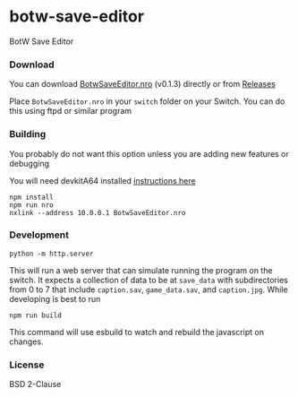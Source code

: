 # botw-save-editor
BotW Save Editor

### Download

You can download [BotwSaveEditor.nro](https://github.com/savage13/botw-save-editor/releases/download/v0.1.3/BotwSaveEditor.nro) (v0.1.3) directly or from [Releases](https://github.com/savage13/botw-save-editor/releases)

Place `BotwSaveEditor.nro` in your `switch` folder on your Switch.
You can do this using ftpd or similar program

### Building

You probably do not want this option unless you are adding new features or debugging

You will need devkitA64 installed [instructions here](https://devkitpro.org/wiki/Getting_Started)

    npm install
    npm run nro
    nxlink --address 10.0.0.1 BotwSaveEditor.nro

### Development

    python -m http.server

This will run a web server that can simulate running the program on the switch. It expects a collection of data to be at `save_data` with subdirectories from 0 to 7 that include `caption.sav`, `game_data.sav`, and `caption.jpg`.  While developing is best to run

    npm run build

This command will use esbuild to watch and rebuild the javascript on changes.

### License

BSD 2-Clause 
